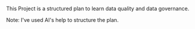 This Project is a structured plan to learn data quality and data governance. 

Note: I've used AI's help to structure the plan. 
